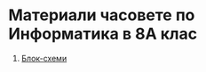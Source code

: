 # Материали часовете по Информатика в 8А клас

1. [Блок-схеми](https://github.com/DimitarSht/Informatics-8A-class/tree/main/%D0%A1%D0%B5%D0%B4%D0%BC%D0%B8%D1%86%D0%B0_09_%D0%91%D0%BB%D0%BE%D0%BA-%D1%81%D1%85%D0%B5%D0%BC%D0%B8_13_11_2023)

